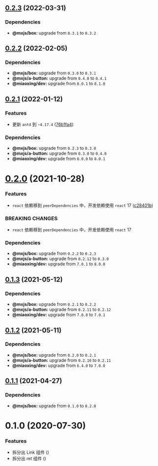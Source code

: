 ## [0.2.3](https://github.com/miaoxing/mxjs-ret/compare/v0.2.2...v0.2.3) (2022-03-31)





### Dependencies

* **@mxjs/box:** upgrade from `0.3.1` to `0.3.2`

## [0.2.2](https://github.com/miaoxing/mxjs-ret/compare/v0.2.1...v0.2.2) (2022-02-05)





### Dependencies

* **@mxjs/box:** upgrade from `0.3.0` to `0.3.1`
* **@mxjs/a-button:** upgrade from `0.4.0` to `0.4.1`
* **@miaoxing/dev:** upgrade from `8.0.1` to `8.1.0`

## [0.2.1](https://github.com/miaoxing/mxjs-ret/compare/v0.2.0...v0.2.1) (2022-01-12)


### Features

* 更新 `antd` 到 `~4.17.4` ([76b1fa4](https://github.com/miaoxing/mxjs-ret/commit/76b1fa421c76073a62a5afd8941fec6da2a8cfc6))





### Dependencies

* **@mxjs/box:** upgrade from `0.2.3` to `0.3.0`
* **@mxjs/a-button:** upgrade from `0.3.0` to `0.4.0`
* **@miaoxing/dev:** upgrade from `8.0.0` to `8.0.1`

# [0.2.0](https://github.com/miaoxing/mxjs-ret/compare/v0.1.3...v0.2.0) (2021-10-28)


### Features

* `react` 依赖移到 `peerDependencies` 中，开发依赖使用 `react` 17 ([c28401b](https://github.com/miaoxing/mxjs-ret/commit/c28401b88fb5894b9e0bd4b4734654922c54eb92))


### BREAKING CHANGES

* `react` 依赖移到 `peerDependencies` 中，开发依赖使用 `react` 17





### Dependencies

* **@mxjs/box:** upgrade from `0.2.2` to `0.2.3`
* **@mxjs/a-button:** upgrade from `0.2.12` to `0.3.0`
* **@miaoxing/dev:** upgrade from `7.0.1` to `8.0.0`

## [0.1.3](https://github.com/miaoxing/mxjs-ret/compare/v0.1.2...v0.1.3) (2021-05-12)





### Dependencies

* **@mxjs/box:** upgrade from `0.2.1` to `0.2.2`
* **@mxjs/a-button:** upgrade from `0.2.11` to `0.2.12`
* **@miaoxing/dev:** upgrade from `7.0.0` to `7.0.1`

## [0.1.2](https://github.com/miaoxing/mxjs-ret/compare/v0.1.1...v0.1.2) (2021-05-11)





### Dependencies

* **@mxjs/box:** upgrade from `0.2.0` to `0.2.1`
* **@mxjs/a-button:** upgrade from `0.2.10` to `0.2.11`
* **@miaoxing/dev:** upgrade from `6.4.0` to `7.0.0`

## [0.1.1](https://github.com/miaoxing/mxjs-ret/compare/v0.1.0...v0.1.1) (2021-04-27)





### Dependencies

* **@mxjs/box:** upgrade from `0.1.0` to `0.2.0`

# 0.1.0 (2020-07-30)


### Features

* 拆分出 Link 组件 ([](https://github.com/miaoxing/mxjs-ret/commit/))
* 拆分出 ret 组件 ([](https://github.com/miaoxing/mxjs-ret/commit/))
